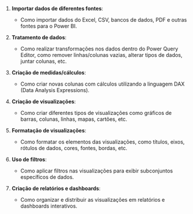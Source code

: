1. **Importar dados de diferentes fontes**: 
   - Como importar dados do Excel, CSV, bancos de dados, PDF e outras fontes para o Power BI.

2. **Tratamento de dados**: 
   - Como realizar transformações nos dados dentro do Power Query Editor, como remover linhas/colunas vazias, alterar tipos de dados, juntar colunas, etc.

3. **Criação de medidas/cálculos**: 
   - Como criar novas colunas com cálculos utilizando a linguagem DAX (Data Analysis Expressions).

4. **Criação de visualizações**: 
   - Como criar diferentes tipos de visualizações como gráficos de barras, colunas, linhas, mapas, cartões, etc.

5. **Formatação de visualizações**: 
   - Como formatar os elementos das visualizações, como títulos, eixos, rótulos de dados, cores, fontes, bordas, etc.

6. **Uso de filtros**: 
   - Como aplicar filtros nas visualizações para exibir subconjuntos específicos de dados.

7. **Criação de relatórios e dashboards**: 
   - Como organizar e distribuir as visualizações em relatórios e dashboards interativos.